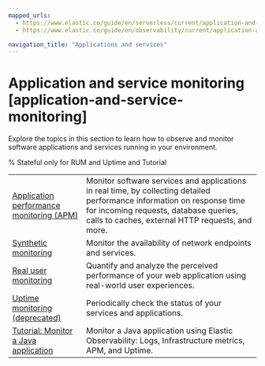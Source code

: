 ```yaml
---
mapped_urls:
  - https://www.elastic.co/guide/en/serverless/current/application-and-service-monitoring.html
  - https://www.elastic.co/guide/en/observability/current/application-and-service-monitoring.html

navigation_title: "Applications and services"
---
```


# Application and service monitoring [application-and-service-monitoring]


Explore the topics in this section to learn how to observe and monitor software applications and services running in your environment.

% Stateful only for RUM and Uptime and Tutorial

|     |     |
| --- | --- |
| [Application performance monitoring (APM)](../../../solutions/observability/apps/application-performance-monitoring-apm.md) | Monitor software services and applications in real time, by collecting detailed performance information on response time for incoming requests, database queries, calls to caches, external HTTP requests, and more. |
| [Synthetic monitoring](../../../solutions/observability/apps/synthetic-monitoring.md) | Monitor the availability of network endpoints and services. |
| [Real user monitoring](../../../solutions/observability/apps/real-user-monitoring-user-experience.md) | Quantify and analyze the perceived performance of your web application using real-world user experiences. |
| [Uptime monitoring (deprecated)](../../../solutions/observability/apps/uptime-monitoring-deprecated.md) | Periodically check the status of your services and applications. |
| [Tutorial: Monitor a Java application](../../../solutions/observability/apps/tutorial-monitor-java-application.md) | Monitor a Java application using Elastic Observability: Logs, Infrastructure metrics, APM, and Uptime. |
